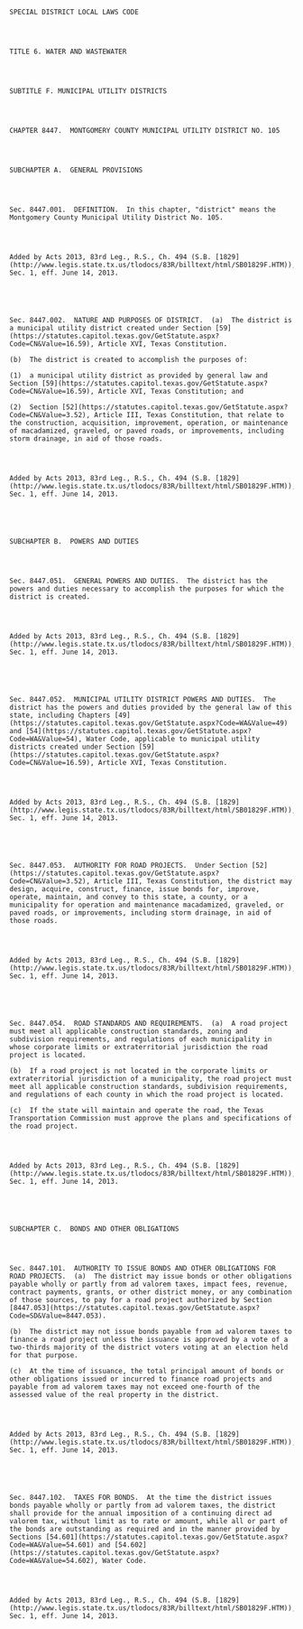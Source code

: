 ﻿
    
    
    	
    					
    
    
    SPECIAL DISTRICT LOCAL LAWS CODE
    
      
    
    
    TITLE 6. WATER AND WASTEWATER
    
      
    
    
    SUBTITLE F. MUNICIPAL UTILITY DISTRICTS
    
      
    
    
    CHAPTER 8447.  MONTGOMERY COUNTY MUNICIPAL UTILITY DISTRICT NO. 105
    
      
    
    
    SUBCHAPTER A.  GENERAL PROVISIONS
    
      
    
    
    Sec. 8447.001.  DEFINITION.  In this chapter, "district" means the Montgomery County Municipal Utility District No. 105.
    
    
    
    
    Added by Acts 2013, 83rd Leg., R.S., Ch. 494 (S.B. [1829](http://www.legis.state.tx.us/tlodocs/83R/billtext/html/SB01829F.HTM)), Sec. 1, eff. June 14, 2013.
    
    
    
    
    
    Sec. 8447.002.  NATURE AND PURPOSES OF DISTRICT.  (a)  The district is a municipal utility district created under Section [59](https://statutes.capitol.texas.gov/GetStatute.aspx?Code=CN&Value=16.59), Article XVI, Texas Constitution.
    
    (b)  The district is created to accomplish the purposes of:
    
    (1)  a municipal utility district as provided by general law and Section [59](https://statutes.capitol.texas.gov/GetStatute.aspx?Code=CN&Value=16.59), Article XVI, Texas Constitution; and
    
    (2)  Section [52](https://statutes.capitol.texas.gov/GetStatute.aspx?Code=CN&Value=3.52), Article III, Texas Constitution, that relate to the construction, acquisition, improvement, operation, or maintenance of macadamized, graveled, or paved roads, or improvements, including storm drainage, in aid of those roads.
    
    
    
    
    Added by Acts 2013, 83rd Leg., R.S., Ch. 494 (S.B. [1829](http://www.legis.state.tx.us/tlodocs/83R/billtext/html/SB01829F.HTM)), Sec. 1, eff. June 14, 2013.
    
    
    
    
    
    SUBCHAPTER B.  POWERS AND DUTIES
    
      
    
    
    Sec. 8447.051.  GENERAL POWERS AND DUTIES.  The district has the powers and duties necessary to accomplish the purposes for which the district is created.
    
    
    
    
    Added by Acts 2013, 83rd Leg., R.S., Ch. 494 (S.B. [1829](http://www.legis.state.tx.us/tlodocs/83R/billtext/html/SB01829F.HTM)), Sec. 1, eff. June 14, 2013.
    
    
    
    
    
    Sec. 8447.052.  MUNICIPAL UTILITY DISTRICT POWERS AND DUTIES.  The district has the powers and duties provided by the general law of this state, including Chapters [49](https://statutes.capitol.texas.gov/GetStatute.aspx?Code=WA&Value=49) and [54](https://statutes.capitol.texas.gov/GetStatute.aspx?Code=WA&Value=54), Water Code, applicable to municipal utility districts created under Section [59](https://statutes.capitol.texas.gov/GetStatute.aspx?Code=CN&Value=16.59), Article XVI, Texas Constitution.
    
    
    
    
    Added by Acts 2013, 83rd Leg., R.S., Ch. 494 (S.B. [1829](http://www.legis.state.tx.us/tlodocs/83R/billtext/html/SB01829F.HTM)), Sec. 1, eff. June 14, 2013.
    
    
    
    
    
    Sec. 8447.053.  AUTHORITY FOR ROAD PROJECTS.  Under Section [52](https://statutes.capitol.texas.gov/GetStatute.aspx?Code=CN&Value=3.52), Article III, Texas Constitution, the district may design, acquire, construct, finance, issue bonds for, improve, operate, maintain, and convey to this state, a county, or a municipality for operation and maintenance macadamized, graveled, or paved roads, or improvements, including storm drainage, in aid of those roads.
    
    
    
    
    Added by Acts 2013, 83rd Leg., R.S., Ch. 494 (S.B. [1829](http://www.legis.state.tx.us/tlodocs/83R/billtext/html/SB01829F.HTM)), Sec. 1, eff. June 14, 2013.
    
    
    
    
    
    Sec. 8447.054.  ROAD STANDARDS AND REQUIREMENTS.  (a)  A road project must meet all applicable construction standards, zoning and subdivision requirements, and regulations of each municipality in whose corporate limits or extraterritorial jurisdiction the road project is located.
    
    (b)  If a road project is not located in the corporate limits or extraterritorial jurisdiction of a municipality, the road project must meet all applicable construction standards, subdivision requirements, and regulations of each county in which the road project is located.
    
    (c)  If the state will maintain and operate the road, the Texas Transportation Commission must approve the plans and specifications of the road project.
    
    
    
    
    Added by Acts 2013, 83rd Leg., R.S., Ch. 494 (S.B. [1829](http://www.legis.state.tx.us/tlodocs/83R/billtext/html/SB01829F.HTM)), Sec. 1, eff. June 14, 2013.
    
    
    
    
    
    SUBCHAPTER C.  BONDS AND OTHER OBLIGATIONS
    
      
    
    
    Sec. 8447.101.  AUTHORITY TO ISSUE BONDS AND OTHER OBLIGATIONS FOR ROAD PROJECTS.  (a)  The district may issue bonds or other obligations payable wholly or partly from ad valorem taxes, impact fees, revenue, contract payments, grants, or other district money, or any combination of those sources, to pay for a road project authorized by Section [8447.053](https://statutes.capitol.texas.gov/GetStatute.aspx?Code=SD&Value=8447.053).
    
    (b)  The district may not issue bonds payable from ad valorem taxes to finance a road project unless the issuance is approved by a vote of a two-thirds majority of the district voters voting at an election held for that purpose.
    
    (c)  At the time of issuance, the total principal amount of bonds or other obligations issued or incurred to finance road projects and payable from ad valorem taxes may not exceed one-fourth of the assessed value of the real property in the district.
    
    
    
    
    Added by Acts 2013, 83rd Leg., R.S., Ch. 494 (S.B. [1829](http://www.legis.state.tx.us/tlodocs/83R/billtext/html/SB01829F.HTM)), Sec. 1, eff. June 14, 2013.
    
    
    
    
    
    Sec. 8447.102.  TAXES FOR BONDS.  At the time the district issues bonds payable wholly or partly from ad valorem taxes, the district shall provide for the annual imposition of a continuing direct ad valorem tax, without limit as to rate or amount, while all or part of the bonds are outstanding as required and in the manner provided by Sections [54.601](https://statutes.capitol.texas.gov/GetStatute.aspx?Code=WA&Value=54.601) and [54.602](https://statutes.capitol.texas.gov/GetStatute.aspx?Code=WA&Value=54.602), Water Code.
    
    
    
    
    Added by Acts 2013, 83rd Leg., R.S., Ch. 494 (S.B. [1829](http://www.legis.state.tx.us/tlodocs/83R/billtext/html/SB01829F.HTM)), Sec. 1, eff. June 14, 2013.
    
    
    
    
    				
